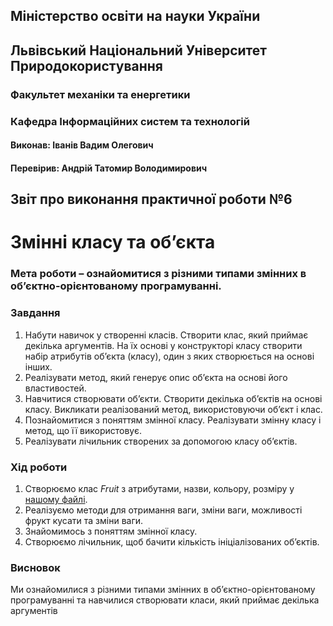 ## Міністерство освіти на науки України
## Львівський Національний Університет Природокористування
### Факультет механіки та енергетики
### Кафедра Інформаційних систем та технологій

#### Виконав: Іванів Вадим Олегович
#### Перевірив: Андрій Татомир Володимирович

## Звіт про виконання практичної роботи №6
# Змінні класу та об’єкта

### Мета роботи – ознайомитися з різними типами змінних в об’єктно-орієнтованому програмуванні.

### Завдання
1. Набути навичок у створенні класів. Створити клас, який приймає декілька аргументів. На їх основі у конструкторі класу створити набір атрибутів об’єкта (класу), один з яких створюється на основі інших.
2. Реалізувати метод, який генерує опис об’єкта на основі його властивостей.
3. Навчитися створювати об’єкти. Створити декілька об’єктів на основі класу. Викликати реалізований метод, використовуючи об’єкт і клас.
4. Познайомитися з поняттям змінної класу. Реалізувати змінну класу і метод, що її використовує.
5. Реалізувати лічильник створених за допомогою класу об’єктів.

### Хід роботи
1. Створюємо клас *Fruit* з атрибутами, назви, кольору, розміру у [нашому файлі](./main.py).
2. Реалізуємо методи для отримання ваги, зміни ваги, можливості фрукт кусати та зміни ваги.
3. Знайомимось з поняттям змінної класу.
4. Створюємо лічильник, щоб бачити кількість ініціалізованих обʼєктів.

### Висновок
Ми ознайомилися з різними типами змінних в об’єктно-орієнтованому програмуванні та навчилися створювати класи, який приймає декілька аргументів